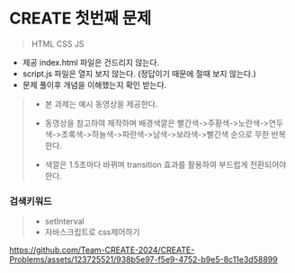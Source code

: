 # CREATE 첫번째 문제
> HTML CSS JS

* 제공 index.html 파일은 건드리지 않는다.
* script.js 파일은 열지 보지 않는다. (정답이기 때문에 절때 보지 않는다.)
* 문제 풀이후 개념을 이해했는지 확인 받는다.

>* 본 과제는 예시 동영상을 제공한다.
>
>* 동영상을 참고하여 제작하며 배경색깔은 빨간색->주황색->노란색->연두색->초록색->하늘색->파란색->남색->보라색->빨간색 순으로 무한 반복 한다.
>
>* 색깔은 1.5초마다 바뀌며 transition 효과를 활용하여 부드럽게 전환되어야 한다.

### 검색키워드

>* setInterval
>* 자바스크립트로 css제어하기

https://github.com/Team-CREATE-2024/CREATE-Problems/assets/123725521/938b5e97-f5e9-4752-b9e5-8c11e3d58899

